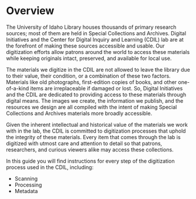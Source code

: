 # Overview

The University of Idaho Library houses thousands of primary research sources; most of them are held in Special Collections and Archives. Digital Initiatives and the Center for Digital Inquiry and Learning (CDIL) lab are at the forefront of making these sources accessible and usable. Our digitization efforts allow patrons around the world to access these materials while keeping originals intact, preserved, and available for local use.

The materials we digitize in the CDIL are not allowed to leave the library due to their value, their condition, or a combination of these two factors. Materials like old photographs, first-edition copies of books, and other one-of-a-kind items are irreplaceable if damaged or lost. So, Digital Initiatives and the CDIL are dedicated to providing access to these materials through digital means. The images we create, the information we publish, and the resources we design are all compiled with the intent of making Special Collections and Archives materials more broadly accessible.

Given the inherent intellectual and historical value of the materials we work with in the lab, the CDIL is committed to digitization processes that uphold the integrity of these materials. Every item that comes through the lab is digitized with utmost care and attention to detail so that patrons, researchers, and curious viewers alike may access these collections.

In this guide you will find instructions for every step of the digitization process used in the CDIL, including:
- Scanning
- Processing
- Metadata
